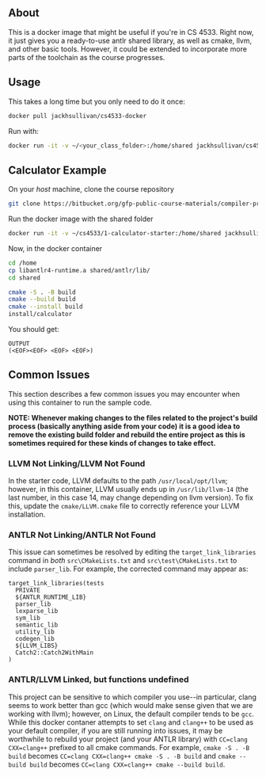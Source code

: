 ## About
This is a docker image that might be useful if you're in CS 4533. Right now, it just gives you a ready-to-use antlr shared library, as well as cmake, llvm, and other basic tools. However, it could be extended to incorporate more parts of the toolchain as the course progresses. 

## Usage

This takes a long time but you only need to do it once:

```sh
docker pull jackhsullivan/cs4533-docker
```

Run with:

```sh
docker run -it -v ~/<your_class_folder>:/home/shared jackhsullivan/cs4533-docker
```

## Calculator Example

On your *host* machine, clone the course repository 

```sh
git clone https://bitbucket.org/gfp-public-course-materials/compiler-projects-all/src/master/ ~/cs4533
```


Run the docker image with the shared folder

```sh
docker run -it -v ~/cs4533/1-calculator-starter:/home/shared jackhsullivan/cs4533-docker
```

Now, in the docker container

```sh
cd /home
cp libantlr4-runtime.a shared/antlr/lib/
cd shared

cmake -S . -B build
cmake --build build
cmake --install build
install/calculator
```

You should get:
```
OUTPUT
(<EOF><EOF> <EOF> <EOF>)
```

## Common Issues

This section describes a few common issues you may encounter when using this container
to run the sample code. 

**NOTE: Whenever making changes to the files related to the project's build process (basically anything aside from your code) it is a good idea to remove the existing build folder and rebuild the entire project as this is sometimes required for these kinds of changes to take effect.**

### LLVM Not Linking/LLVM Not Found

In the starter code, LLVM defaults to the path `/usr/local/opt/llvm`; however, in this container, 
LLVM usually ends up in `/usr/lib/llvm-14` (the last number, in this case 14, may change depending on llvm version).
To fix this, update the `cmake/LLVM.cmake` file to correctly reference your LLVM installation. 

### ANTLR Not Linking/ANTLR Not Found

This issue can sometimes be resolved by editing the 
`target_link_libraries` command in *both* 
`src\CMakeLists.txt` and `src\test\CMakeLists.txt` to 
include `parser_lib`. For example, the corrected command 
may appear as: 

```
target_link_libraries(tests 
  PRIVATE
  ${ANTLR_RUNTIME_LIB}
  parser_lib
  lexparse_lib
  sym_lib
  semantic_lib
  utility_lib
  codegen_lib
  ${LLVM_LIBS}
  Catch2::Catch2WithMain
)
```

### ANTLR/LLVM Linked, but functions undefined

This project can be sensitive to which compiler you use--in particular, clang seems to work better than gcc (which would make sense given that we are working with llvm); however, on Linux, the default compiler tends to be `gcc`. While this docker contaner attempts to set `clang` and `clang++` to be used as your default compiler, if you are still running into issues, it may be worthwhile to rebuild your project (and your ANTLR library) with `CC=clang CXX=clang++` prefixed to all cmake commands. For example, 
`cmake -S . -B build` becomes `CC=clang CXX=clang++ cmake -S . -B build` and `cmake --build build` becomes `CC=clang CXX=clang++ cmake --build build`. 